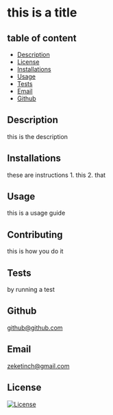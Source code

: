 # this is a title

  ## table of content

  * [Description](#description)
  * [License](#license)
  * [Installations](#installations)
  * [Usage](#usage)
  * [Tests](#tests)
  * [Email](#email)
  * [Github](#github)

  ## Description
  this is the description


  
  ## Installations
  these are instructions 1. this 2. that
  
  ## Usage
  this is a usage guide
  
  ## Contributing
  this is how you do it

  ## Tests
  by running a test

  ## Github
  github@github.com
  
  ## Email
  zeketinch@gmail.com
  
  ## License
  [![License](https://img.shields.io/badge/License-Apache_2.0-blue.svg)](https://opensource.org/licenses/Apache-2.0)
  
